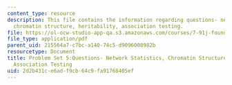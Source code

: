 ```yaml
---
content_type: resource
description: This file contains the information regarding questions- network statistics,
  chromatin structure, heritability, association testing.
file: https://ol-ocw-studio-app-qa.s3.amazonaws.com/courses/7-91j-foundations-of-computational-and-systems-biology-spring-2014/2d2b431ce6adf9cb64c9fa91768405ef_MIT7_91JS14_pset5_ques.pdf
file_type: application/pdf
parent_uid: 215564a7-c7bc-a140-74c5-d9096008982b
resourcetype: Document
title: Problem Set 5:Questions- Network Statistics, Chromatin Structure, Heritability,
  Association Testing
uid: 2d2b431c-e6ad-f9cb-64c9-fa91768405ef
---
```

